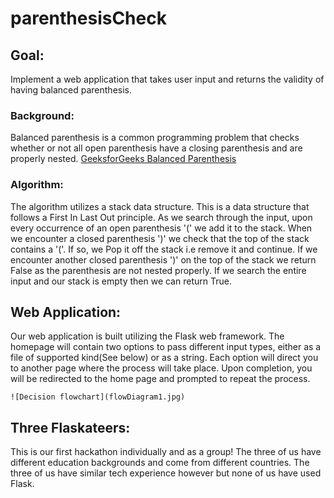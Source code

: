# parenthesisCheck

## Goal:
Implement a web application that takes user input and returns the validity of having balanced parenthesis.

### Background:
Balanced parenthesis is a common programming problem that checks whether or not all open parenthesis have a closing parenthesis and are properly nested.
[GeeksforGeeks Balanced Parenthesis](https://www.geeksforgeeks.org/check-for-balanced-parentheses-in-an-expression/)

### Algorithm:
The algorithm utilizes a stack data structure. This is a data structure that follows a First In Last Out principle. As we search through the input, upon every occurrence of an open parenthesis '(' we add it to the stack. When we encounter a closed parenthesis ')' we check that the top of the stack contains a '('. If so, we Pop it off the stack i.e remove it and continue. If we encounter another closed parenthesis ')' on the top of the stack we return False as the parenthesis are not nested properly. If we search the entire input and our stack is empty then we can return True.

## Web Application:
Our web application is built utilizing the Flask web framework. The homepage will contain two options to pass different input types, either as a file of supported kind(See below) or as a string. Each option will direct you to another page where the process will take place. Upon completion, you will be redirected to the home page and prompted to repeat the process.

`![Decision flowchart](flowDiagram1.jpg)`

## Three Flaskateers:
This is our first hackathon individually and as a group!  The three of us have different education backgrounds and come from different countries. The three of us have similar tech experience however but none of us have used Flask. 
